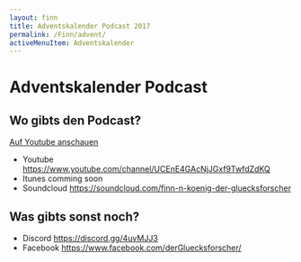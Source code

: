 ```yaml
---
layout: finn
title: Adventskalender Podcast 2017
permalink: /Finn/advent/
activeMenuItem: Adventskalender
---
```


# Adventskalender Podcast

## Wo gibts den Podcast?
<a class="btn btn-lg" style="background-color:white" href="https://www.youtube.com/channel/UCEnE4GAcNjJGxf9TwfdZdKQ">
  <i class="fa fa-youtube-play fa-2x pull-left" style="color=#FF0000"></i> Auf Youtube anschauen</a>
  <script src="https://apis.google.com/js/platform.js"></script>
  
  
<div class="g-ytsubscribe" data-channel="UCEnE4GAcNjJGxf9TwfdZdKQ"></div>

- Youtube  https://www.youtube.com/channel/UCEnE4GAcNjJGxf9TwfdZdKQ
- Itunes comming soon
- Soundcloud https://soundcloud.com/finn-n-koenig-der-gluecksforscher

## Was gibts sonst noch?
- Discord https://discord.gg/4uvMJJ3
- Facebook https://www.facebook.com/derGluecksforscher/
